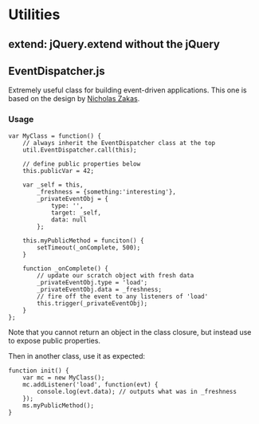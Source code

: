 # Utilities

## extend: jQuery.extend without the jQuery

## EventDispatcher.js

Extremely useful class for building event-driven applications. This one is based on the design by [Nicholas Zakas](http://www.nczonline.net/blog/2010/03/09/custom-events-in-javascript/).

### Usage

	var MyClass = function() {
		// always inherit the EventDispatcher class at the top
		util.EventDispatcher.call(this);
		
		// define public properties below
		this.publicVar = 42;
		
		var _self = this,
			_freshness = {something:'interesting'},
			_privateEventObj = {
				type: '',
				target: _self,
				data: null
			};
		
		this.myPublicMethod = funciton() {
			setTimeout(_onComplete, 500);
		}
		
		function _onComplete() {
			// update our scratch object with fresh data
			_privateEventObj.type = 'load';
			_privateEventObj.data = _freshness;
			// fire off the event to any listeners of 'load'
			this.trigger(_privateEventObj);
		}
	};
Note that you cannot return an object in the class closure, but instead use <this> to expose public properties.

Then in another class, use it as expected:

	function init() {
		var mc = new MyClass();
		mc.addListener('load', function(evt) {
			console.log(evt.data); // outputs what was in _freshness
		});
		ms.myPublicMethod();
	}
